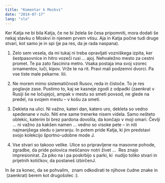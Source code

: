 ```yaml
---
title: "Komentar k Moskvi"
date: "2014-07-17"
lang: "slo"
---
```


Ker Katja ne bi bila Katja, če ne bi želela še česa pripomniti, mora dodati še nekaj stavku o Moskvi in njenem prvem vtisu. Aja in Katja počne tudi druge stvari, kot samo je in spi (je pa res, da je rada naspana).

1. Zelo sem vesela, da mi tukaj ni treba opravljati vozniškega izpita, ker šestpasovnice in hitro vozeči rusi … ajoj. Nehvaležno mesto za cestni promet. Te pa zato fascinira metro. Vsaka postaja ima svoj vzorec ornamentov, luči, kipov. Vrže te na rit. Pravi mali podzemni dvorci. Pa vse tiste male pekarne. Iiii.

2. Ne morem mimo sistematičnosti Rusov, reda in čistoče. To je res poglavje zase. Pustimo to, kaj se kasneje zgodi z odpadki (zaenkrat v Rusiji še ne ločujejo), ampak v mestu so smeti povsod, ne glede na predel, na svojem mestu – v košu za smeti.

3. Dekleta na ulici. Ni važno, kateri dan, katero uro, dekleta so vedno spedenane v nulo. Niti ene same trenerke nisem videla. Samo nešteto oblekic, katerim bi brez pardona dovolila, da končajo v moji omari. Čevlji … ni važno za kakšen namen … vedno so visoke pete – in niti najmanjšega sledu o jamranju. In potem pride Katja, ki jim predstavi svojo kolekcijo športno-udobne mode J.

4. Vse stvari so takooo velike. Ulice so pripravljene na masovne pohode, zgradbe, da pride polovica meščanov notri živet …  Res znajo impresionirat. Za piko na i pa poskrbijo s parki, ki  nudijo toliko stvari in prijetnih kotičkov, da postaneš izbirčenJ.

In še za konec, da se pohvalim,  znam odkodirati te njihove čudne znake in  (zaenkrat) berem kot drugošolec :).
